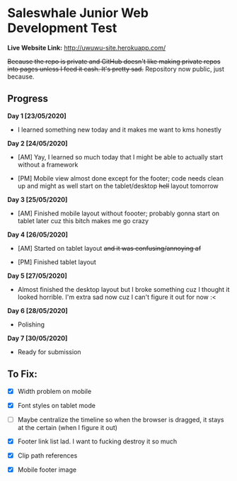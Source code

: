# Saleswhale Junior Web Development Test

**Live Website Link:** http://uwuwu-site.herokuapp.com/

~~Because the repo is private and GitHub doesn't like making private repos into pages unless I feed it cash. It's pretty sad.~~ Repository now public, just because.

## Progress
**Day 1 [23/05/2020]**
- I learned something new today and it makes me want to kms honestly

**Day 2 [24/05/2020]**
- [AM] Yay, I learned so much today that I might be able to actually start without a framework

- [PM] Mobile view almost done except for the footer; code needs clean up and might as well start on the tablet/desktop ~~hell~~ layout tomorrow

**Day 3 [25/05/2020]**
- [AM] Finished mobile layout without foooter; probably gonna start on tablet later cuz this bitch makes me go crazy

**Day 4 [26/05/2020]**
- [AM] Started on tablet layout ~~and it was confusing/annoying af~~

- [PM] Finished tablet layout

**Day 5 [27/05/2020]**

- Almost finished the desktop layout but I broke something cuz I thought it looked horrible. I'm extra sad now cuz I can't figure it out for now :<

**Day 6 [28/05/2020]**
- Polishing

**Day 7 [30/05/2020]**
- Ready for submission

## To Fix:

- [x] Width problem on mobile

- [x] Font styles on tablet mode

- [ ] Maybe centralize the timeline so when the browser is dragged, it stays at the certain (when I figure it out)

- [x] Footer link list lad. I want to fucking destroy it so much

- [x] Clip path references

- [x] Mobile footer image
